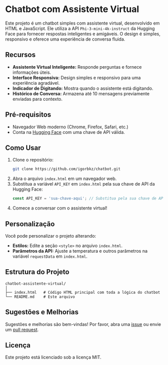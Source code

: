 # Chatbot com Assistente Virtual

Este projeto é um chatbot simples com assistente virtual, desenvolvido em HTML e JavaScript. Ele utiliza a API `Phi-3-mini-4k-instruct` da Hugging Face para fornecer respostas inteligentes e amigáveis.
O design é simples, responsivo e oferece uma experiência de conversa fluida.

## Recursos

- **Assistente Virtual Inteligente:** Responde perguntas e fornece informações úteis.
- **Interface Responsiva:** Design simples e responsivo para uma experiência agradável.
- **Indicador de Digitando:** Mostra quando o assistente está digitando.
- **Histórico de Conversa:** Armazena até 10 mensagens previamente enviadas para contexto.

## Pré-requisitos

- Navegador Web moderno (Chrome, Firefox, Safari, etc.)
- Conta na [Hugging Face](https://huggingface.co/) com uma chave de API válida.

## Como Usar

1. Clone o repositório:
    ```bash
    git clone https://github.com/igorbkz/chatbot.git
    ```
2. Abra o arquivo `index.html` em um navegador web.
3. Substitua a variável `API_KEY` em `index.html` pela sua chave de API da Hugging Face:
    ```javascript
    const API_KEY = 'sua-chave-aqui'; // Substitua pela sua chave de API real
    ```
4. Comece a conversar com o assistente virtual!

## Personalização

Você pode personalizar o projeto alterando:
- **Estilos:** Edite a seção `<style>` no arquivo `index.html`.
- **Parâmetros da API:** Ajuste a temperatura e outros parâmetros na variável `requestData` em `index.html`.

## Estrutura do Projeto

```
chatbot-assistente-virtual/
│
├── index.html   # Código HTML principal com toda a lógica do chatbot
└── README.md    # Este arquivo
```

## Sugestões e Melhorias

Sugestões e melhorias são bem-vindas! Por favor, abra uma [issue](https://github.com/igorbkz/chatbot/issues) ou envie um [pull request](https://github.com/igorbkz/chatbot/pulls).

## Licença

Este projeto está licenciado sob a licença MIT.
```
